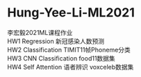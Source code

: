 # Hung-Yee-Li-ML2021
李宏毅2021ML课程作业<br/>
HW1 Regression 新冠感染人数预测<br/>
HW2 Classification TIMIT11帧Phoneme分类<br/>
HW3 CNN Classification food11数据集<br/>
HW4 Self Attention 语者辨识 voxceleb数据集<br/>
